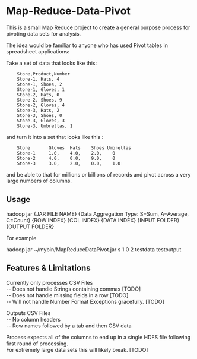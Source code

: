 Map-Reduce-Data-Pivot
=====================

This is a small Map Reduce project to create a general purpose process for pivoting data sets for analysis.

The idea would be familiar to anyone who has used Pivot tables in spreadsheet applications:

Take a set of data that looks like this:

		Store,Product,Number  
		Store-1, Hats, 4  
		Store-1, Shoes, 2  
		Store-1, Gloves, 1  
		Store-2, Hats, 0  
		Store-2, Shoes, 9  
		Store-2, Gloves, 4  
		Store-3, Hats, 2  
		Store-3, Shoes, 0  
		Store-3, Gloves, 3  
		Store-3, Umbrellas, 1  

and turn it into a set that looks like this :  

		Store		Gloves	Hats	Shoes Umbrellas  
		Store-1		1.0,	4.0,	2.0,	0  
		Store-2		4.0,	0.0,	9.0,	0  
		Store-3		3.0,	2.0,	0.0,	1.0  


and be able to that for millions or billions of records and pivot across a very large numbers of columns.  


Usage
-----

hadoop jar {JAR FILE NAME} {Data Aggregation Type: S=Sum, A=Average, C=Count} {ROW INDEX} {COL INDEX} {DATA INDEX} {INPUT FOLDER} {OUTPUT FOLDER}  

For example  

hadoop jar ~/mybin/MapReduceDataPivot.jar s 1 0 2 testdata testoutput  


Features & Limitations
----------------------

Currently only processes CSV Files  
-- Does not handle Strings containing commas [TODO]  
-- Does not handle missing fields in a row [TODO]  
-- Will not handle Number Format Exceptions gracefully. [TODO]  

Outputs CSV Files  
-- No column headers  
-- Row names followed by a tab and then CSV data  
  
Process expects all of the columns to end up in a single HDFS file following first round of processing.   
For extremely large data sets this will likely break. [TODO]  




